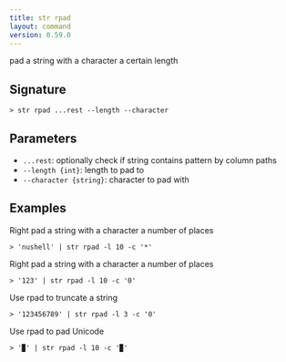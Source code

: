 ```yaml
---
title: str rpad
layout: command
version: 0.59.0
---
```


pad a string with a character a certain length

## Signature

```> str rpad ...rest --length --character```

## Parameters

 -  `...rest`: optionally check if string contains pattern by column paths
 -  `--length {int}`: length to pad to
 -  `--character {string}`: character to pad with

## Examples

Right pad a string with a character a number of places
```shell
> 'nushell' | str rpad -l 10 -c '*'
```

Right pad a string with a character a number of places
```shell
> '123' | str rpad -l 10 -c '0'
```

Use rpad to truncate a string
```shell
> '123456789' | str rpad -l 3 -c '0'
```

Use rpad to pad Unicode
```shell
> '▉' | str rpad -l 10 -c '▉'
```
